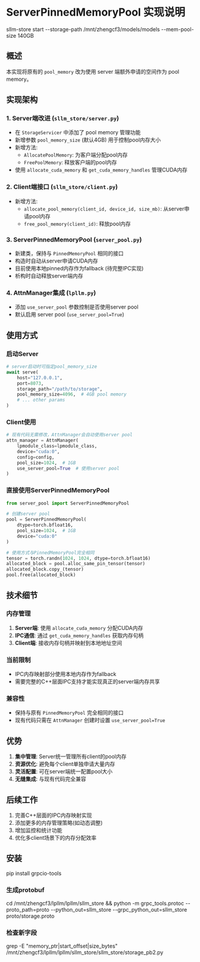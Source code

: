 # ServerPinnedMemoryPool 实现说明
sllm-store start --storage-path /mnt/zhengcf3/models/models --mem-pool-size 140GB
## 概述

本实现将原有的 `pool_memory` 改为使用 server 端额外申请的空间作为 pool memory。

## 实现架构

### 1. Server端改进 (`sllm_store/server.py`)

- 在 `StorageServicer` 中添加了 pool memory 管理功能
- 新增参数 `pool_memory_size` (默认4GB) 用于控制pool内存大小
- 新增方法:
  - `AllocatePoolMemory`: 为客户端分配pool内存
  - `FreePoolMemory`: 释放客户端的pool内存
- 使用 `allocate_cuda_memory` 和 `get_cuda_memory_handles` 管理CUDA内存

### 2. Client端接口 (`sllm_store/client.py`)

- 新增方法:
  - `allocate_pool_memory(client_id, device_id, size_mb)`: 从server申请pool内存
  - `free_pool_memory(client_id)`: 释放pool内存

### 3. ServerPinnedMemoryPool (`server_pool.py`)

- 新建类，保持与 `PinnedMemoryPool` 相同的接口
- 构造时自动从server申请CUDA内存
- 目前使用本地pinned内存作为fallback (待完整IPC实现)
- 析构时自动释放server端内存

### 4. AttnManager集成 (`lpllm.py`)

- 添加 `use_server_pool` 参数控制是否使用server pool
- 默认启用 server pool (`use_server_pool=True`)

## 使用方式

### 启动Server

```python
# server启动时可指定pool_memory_size
await serve(
    host="127.0.0.1",
    port=8073,
    storage_path="/path/to/storage",
    pool_memory_size=4096,  # 4GB pool memory
    # ... other params
)
```

### Client使用

```python
# 现有代码无需修改，AttnManager会自动使用server pool
attn_manager = AttnManager(
    lpmodule_class=lpmodule_class, 
    device="cuda:0", 
    config=config, 
    pool_size=1024,  # 1GB
    use_server_pool=True  # 使用server pool
)
```

### 直接使用ServerPinnedMemoryPool

```python
from server_pool import ServerPinnedMemoryPool

# 创建server pool
pool = ServerPinnedMemoryPool(
    dtype=torch.bfloat16,
    pool_size=1024,  # 1GB
    device="cuda:0"
)

# 使用方式与PinnedMemoryPool完全相同
tensor = torch.randn(1024, 1024, dtype=torch.bfloat16)
allocated_block = pool.alloc_same_pin_tensor(tensor)
allocated_block.copy_(tensor)
pool.free(allocated_block)
```

## 技术细节

### 内存管理

1. **Server端**: 使用 `allocate_cuda_memory` 分配CUDA内存
2. **IPC通信**: 通过 `get_cuda_memory_handles` 获取内存句柄
3. **Client端**: 接收内存句柄并映射到本地地址空间

### 当前限制

- IPC内存映射部分使用本地内存作为fallback
- 需要完整的C++层面IPC支持才能实现真正的server端内存共享

### 兼容性

- 保持与原有 `PinnedMemoryPool` 完全相同的接口
- 现有代码只需在 `AttnManager` 创建时设置 `use_server_pool=True`

## 优势

1. **集中管理**: Server统一管理所有client的pool内存
2. **资源优化**: 避免每个client单独申请大量内存
3. **灵活配置**: 可在server端统一配置pool大小
4. **无缝集成**: 与现有代码完全兼容

## 后续工作

1. 完善C++层面的IPC内存映射实现
2. 添加更多的内存管理策略(如动态调整)
3. 增加监控和统计功能
4. 优化多client场景下的内存分配效率


## 安装
pip install grpcio-tools
### 生成protobuf
cd /mnt/zhengcf3/lpllm/lpllm/sllm_store && python -m grpc_tools.protoc --proto_path=proto --python_out=sllm_store --grpc_python_out=sllm_store proto/storage.proto  

### 检查新字段
grep -E "memory_ptr|start_offset|size_bytes" /mnt/zhengcf3/lpllm/lpllm/sllm_store/sllm_store/storage_pb2.py
